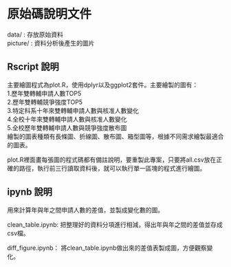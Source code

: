 # 原始碼說明文件

data/ : 存放原始資料  
picture/ : 資料分析後產生的圖片

## Rscript 說明

主要繪圖程式為plot.R，使用dplyr以及ggplot2套件。主要繪製的圖有：  
1.歷年雙轉輔申請人數TOP5  
2.歷年雙轉輔競爭強度TOP5  
3.特定科系十年來雙轉輔申請人數與核准人數變化  
4.全校十年來雙轉輔申請人數與核准人數變化  
5.全校歷年雙轉輔申請人數與競爭強度散布圖  
繪製的圖表種類有長條圖、折線圖、散布圖、箱型圖等，根據不同需求繪製最適合的圖表。

plot.R裡面畫每張圖的程式碼都有備註說明，要重製此專案，只要將all.csv放在正確的路徑，執行前三行讀取資料後，就可以執行單一區塊的程式進行繪圖。

## ipynb 說明

用來計算年與年之間申請人數的差值，並製成變化數的圖。

clean_table.ipynb:
把整理好的資料分項進行相減，得出年與年之間的差值並存成csv檔。

diff_figure.ipynb：
將clean_table.ipynb做出來的差值表製成圖，方便觀察變化。

